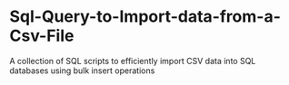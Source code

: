 # Sql-Query-to-Import-data-from-a-Csv-File
A collection of SQL scripts to efficiently import CSV data into SQL databases using bulk insert operations
